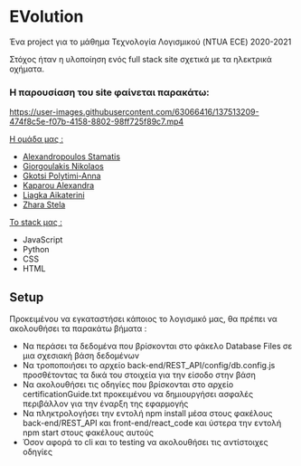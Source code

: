 # EVolution

Ένα project για το μάθημα Τεχνολογία Λογισμικού (NTUA ECE) 2020-2021

Στόχος ήταν η υλοποίηση ενός full stack site σχετικά με τα ηλεκτρικά οχήματα.

### Η παρουσίαση του site φαίνεται παρακάτω:

https://user-images.githubusercontent.com/63066416/137513209-474f8c5e-f07b-4158-8802-98ff725f89c7.mp4

<ins> Η ομάδα μας : </ins>

* [Alexandropoulos Stamatis](https://github.com/stamatisalex)
* [Giorgoulakis Nikolaos](https://github.com/nikosgio)
* [Gkotsi Polytimi-Anna](https://github.com/PolyannaG)
* [Kaparou Alexandra](https://github.com/alexandrakapa)
* [Liagka Aikaterini](https://github.com/LiagkaAikaterini)
* [Zhara Stela](https://github.com/stelazr)


<ins> Το stack μας : </ins>
* JavaScript
* Python
* CSS
* HTML

## Setup

Προκειμένου να εγκαταστήσει κάποιος το λογισμικό μας, θα πρέπει να ακολουθήσει τα παρακάτω βήματα :
* Να περάσει τα δεδομένα που βρίσκονται στο φάκελο Database Files σε μια σχεσιακή βάση δεδομένων
* Να τροποποιήσει το αρχείο back-end/REST_API/config/db.config.js  προσθέτοντας τα δικά του στοιχεία για την είσοδο στην βάση
* Να ακολουθήσει τις οδηγίες που βρίσκονται στο αρχείο certificationGuide.txt προκειμένου να δημιουργήσει ασφαλές περιβάλλον για την έναρξη της εφαρμογής
* Να πληκτρολογήσει την εντολή npm install  μέσα στους φακέλους back-end/REST_API και front-end/react_code και ύστερα την εντολή npm start στους φακέλους αυτούς
* Όσον αφορά το cli και το testing να ακολουθήσει τις αντίστοιχες οδηγίες
